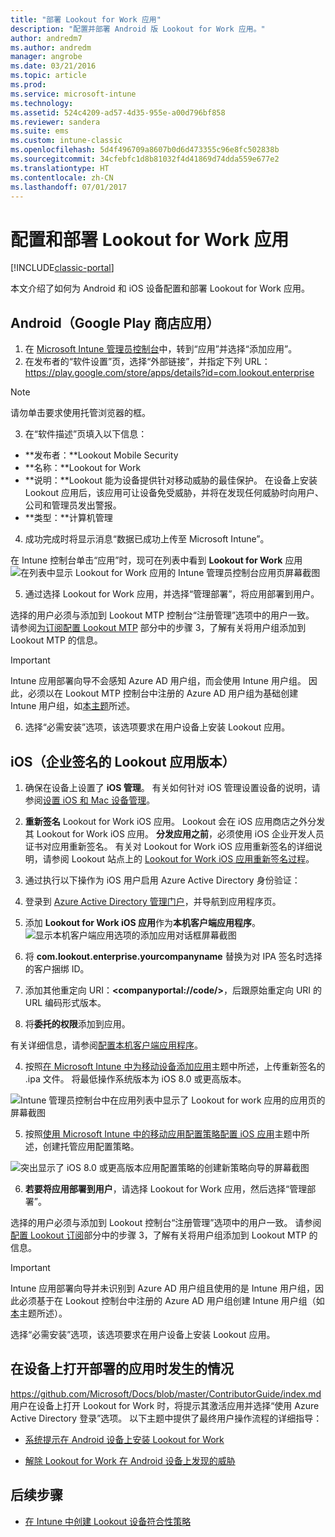 ```yaml
---
title: "部署 Lookout for Work 应用"
description: "配置并部署 Android 版 Lookout for Work 应用。"
author: andredm7
ms.author: andredm
manager: angrobe
ms.date: 03/21/2016
ms.topic: article
ms.prod: 
ms.service: microsoft-intune
ms.technology: 
ms.assetid: 524c4209-ad57-4d35-955e-a00d796bf858
ms.reviewer: sandera
ms.suite: ems
ms.custom: intune-classic
ms.openlocfilehash: 5d4f496709a8607b0d6d473355c96e8fc502838b
ms.sourcegitcommit: 34cfebfc1d8b81032f4d41869d74dda559e677e2
ms.translationtype: HT
ms.contentlocale: zh-CN
ms.lasthandoff: 07/01/2017
---
```

# <a name="configure-and-deploy-lookout-for-work-app"></a>配置和部署 Lookout for Work 应用

[!INCLUDE[classic-portal](../includes/classic-portal.md)]

本文介绍了如何为 Android 和 iOS 设备配置和部署 Lookout for Work 应用。

## <a name="android-google-play-store-app"></a>Android（Google Play 商店应用）

1.  在 [Microsoft Intune 管理员控制台](https://manage.microsoft.com)中，转到“应用”并选择“添加应用”。
2.  在发布者的“软件设置”页，选择“外部链接”，并指定下列 URL：https://play.google.com/store/apps/details?id=com.lookout.enterprise
  >[!NOTE]
  >请勿单击要求使用托管浏览器的框。

3.  在“软件描述”页填入以下信息：
  * **发布者：**Lookout Mobile Security
  * **名称：**Lookout for Work
  * **说明：**Lookout 能为设备提供针对移动威胁的最佳保护。 在设备上安装 Lookout 应用后，该应用可让设备免受威胁，并将在发现任何威胁时向用户、公司和管理员发出警报。
  * **类型：**计算机管理

4. 成功完成时将显示消息“数据已成功上传至 Microsoft Intune”。

  在 Intune 控制台单击“应用”时，现可在列表中看到 **Lookout for Work** 应用 ![在列表中显示 Lookout for Work 应用的 Intune 管理员控制台应用页屏幕截图](../media/mtp/lookout-app-listed-intune-console.png)

5. 通过选择 Lookout for Work 应用，并选择“管理部署”，将应用部署到用户。

  选择的用户必须与添加到 Lookout MTP 控制台“注册管理”选项中的用户一致。  请参阅[为订阅配置 Lookout MTP](configure-deploy-lookout-for-work-app.md) 部分中的步骤 3，了解有关将用户组添加到 Lookout MTP 的信息。

  >[!IMPORTANT]
  > Intune 应用部署向导不会感知 Azure AD 用户组，而会使用 Intune 用户组。 因此，必须以在 Lookout MTP 控制台中注册的 Azure AD 用户组为基础创建 Intune 用户组，如[本主题](plan-your-user-and-device-groups.md)所述。

6. 选择“必需安装”选项，该选项要求在用户设备上安装 Lookout 应用。

## <a name="ios-enterprise-signed-version-of-lookout-app"></a>iOS（企业签名的 Lookout 应用版本）

1. 确保在设备上设置了 **iOS 管理**。 有关如何针对 iOS 管理设置设备的说明，请参阅[设置 iOS 和 Mac 设备管理](set-up-ios-and-mac-management-with-microsoft-intune.md)。

2. **重新签名** Lookout for Work iOS 应用。 Lookout 会在 iOS 应用商店之外分发其 Lookout for Work iOS 应用。 **分发应用之前**，必须使用 iOS 企业开发人员证书对应用重新签名。 有关对 Lookout for Work iOS 应用重新签名的详细说明，请参阅 Lookout 站点上的 [Lookout for Work iOS 应用重新签名过程](https://personal.support.lookout.com/hc/articles/114094038714)。

3. 通过执行以下操作为 iOS 用户启用 Azure Active Directory 身份验证：
  1.  登录到 [Azure Active Directory 管理门户](https://manage.windowsazure.com)，并导航到应用程序页。
  2.  添加 **Lookout for Work iOS 应用**作为**本机客户端应用程序**。
  ![显示本机客户端应用选项的添加应用对话框屏幕截图](../media/mtp/aad-add-app.png)
  3. 将 **com.lookout.enterprise.yourcompanyname** 替换为对 IPA 签名时选择的客户捆绑 ID。
  4.  添加其他重定向 URI：**&lt;companyportal://code/>**，后跟原始重定向 URI 的 URL 编码形式版本。
  5.  将**委托的权限**添加到应用。

  有关详细信息，请参阅[配置本机客户端应用程序](https://azure.microsoft.com/documentation/articles/app-service-mobile-how-to-configure-active-directory-authentication/#optional-configure-a-native-client-application)。

4. 按照[在 Microsoft Intune 中为移动设备添加应用](/intune-classic/deploy-use/add-apps-for-mobile-devices-in-microsoft-intune)主题中所述，上传重新签名的 .ipa 文件。 将最低操作系统版本为 iOS 8.0 或更高版本。

  ![Intune 管理员控制台中在应用列表中显示了 Lookout for work 应用的应用页的屏幕截图](../media/mtp/ios-app-uploaded-intune.png)

5. 按照[使用 Microsoft Intune 中的移动应用配置策略配置 iOS 应用](/intune-classic/deploy-use/configure-ios-apps-with-mobile-app-configuration-policies-in-microsoft-intune)主题中所述，创建托管应用配置策略。

  ![突出显示了 iOS 8.0 或更高版本应用配置策略的创建新策略向导的屏幕截图](../media/mtp/ios-app-config.png)

6. **若要将应用部署到用户**，请选择 Lookout for Work 应用，然后选择“管理部署”。

  选择的用户必须与添加到 Lookout 控制台“注册管理”选项中的用户一致。  请参阅[配置 Lookout 订阅](https://docs.microsoft.com/sccm/protect/deploy-use/configure-and-deploy-lookout-for-work-apps)部分中的步骤 3，了解有关将用户组添加到 Lookout MTP 的信息。

  >[!IMPORTANT]
  > Intune 应用部署向导并未识别到 Azure AD 用户组且使用的是 Intune 用户组，因此必须基于在 Lookout 控制台中注册的 Azure AD 用户组创建 Intune 用户组（如[本](plan-your-user-and-device-groups.md)主题所述）。

  选择“必需安装”选项，该选项要求在用户设备上安装 Lookout 应用。

## <a name="what-happens-when-the-deployed-app-is-opened-on-the-device"></a>在设备上打开部署的应用时发生的情况
https://github.com/Microsoft/Docs/blob/master/ContributorGuide/index.md 用户在设备上打开 Lookout for Work 时，将提示其激活应用并选择“使用 Azure Active Directory 登录”选项。 以下主题中提供了最终用户操作流程的详细指导：

* [系统提示在 Android 设备上安装 Lookout for Work](https://docs.microsoft.com/intune-user-help/you-are-prompted-to-install-lookout-for-work-android)

* [解除 Lookout for Work 在 Android 设备上发现的威胁](https://docs.microsoft.com/intune-user-help/you-need-to-resolve-a-threat-found-by-lookout-for-work-android)

## <a name="next-steps"></a>后续步骤
* [在 Intune 中创建 Lookout 设备符合性策略](https://docs.microsoft.com/sccm/protect/deploy-use/enable-device-threat-protection-rule-compliance-policy)
